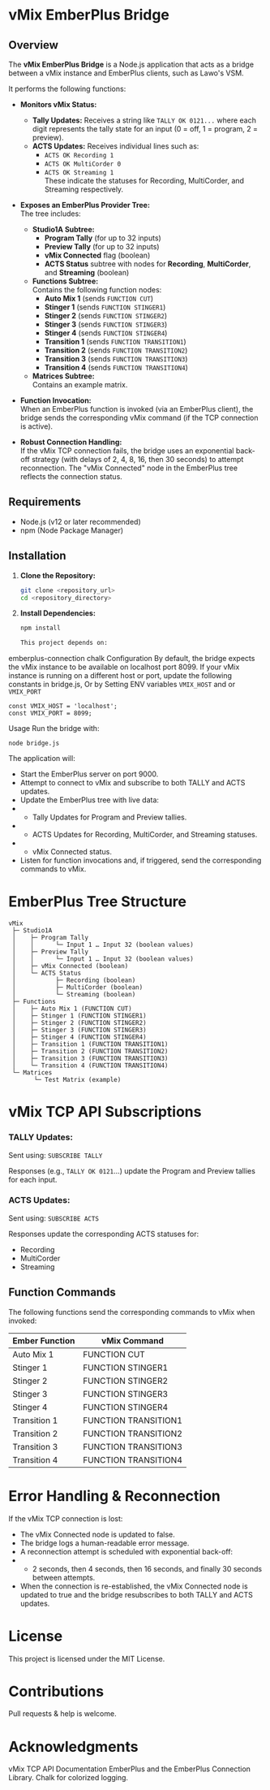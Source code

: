 # vMix EmberPlus Bridge

## Overview

The **vMix EmberPlus Bridge** is a Node.js application that acts as a bridge between a vMix instance and EmberPlus clients, such as Lawo's VSM.

 It performs the following functions:

- **Monitors vMix Status:**  
  - **Tally Updates:** Receives a string like `TALLY OK 0121...` where each digit represents the tally state for an input (0 = off, 1 = program, 2 = preview).
  - **ACTS Updates:** Receives individual lines such as:
    - `ACTS OK Recording 1`
    - `ACTS OK MultiCorder 0`
    - `ACTS OK Streaming 1`  
    These indicate the statuses for Recording, MultiCorder, and Streaming respectively.

- **Exposes an EmberPlus Provider Tree:**  
  The tree includes:
  - **Studio1A Subtree:**
    - **Program Tally** (for up to 32 inputs)
    - **Preview Tally** (for up to 32 inputs)
    - **vMix Connected** flag (boolean)
    - **ACTS Status** subtree with nodes for **Recording**, **MultiCorder**, and **Streaming** (boolean)
  - **Functions Subtree:**  
    Contains the following function nodes:
    - **Auto Mix 1** (sends `FUNCTION CUT`)
    - **Stinger 1** (sends `FUNCTION STINGER1`)
    - **Stinger 2** (sends `FUNCTION STINGER2`)
    - **Stinger 3** (sends `FUNCTION STINGER3`)
    - **Stinger 4** (sends `FUNCTION STINGER4`)
    - **Transition 1** (sends `FUNCTION TRANSITION1`)
    - **Transition 2** (sends `FUNCTION TRANSITION2`)
    - **Transition 3** (sends `FUNCTION TRANSITION3`)
    - **Transition 4** (sends `FUNCTION TRANSITION4`)
  - **Matrices Subtree:**  
    Contains an example matrix.

- **Function Invocation:**  
  When an EmberPlus function is invoked (via an EmberPlus client), the bridge sends the corresponding vMix command (if the TCP connection is active).

- **Robust Connection Handling:**  
  If the vMix TCP connection fails, the bridge uses an exponential back-off strategy (with delays of 2, 4, 8, 16, then 30 seconds) to attempt reconnection. The "vMix Connected" node in the EmberPlus tree reflects the connection status.


## Requirements

- Node.js (v12 or later recommended)
- npm (Node Package Manager)

## Installation

1. **Clone the Repository:**

   ```bash
   git clone <repository_url>
   cd <repository_directory>
2. **Install Dependencies:**

   ```bash
   npm install

   This project depends on:

emberplus-connection
chalk
Configuration
By default, the bridge expects the vMix instance to be available on localhost port 8099. If your vMix instance is running on a different host or port, update the following constants in bridge.js, 
Or by Setting ENV variables ```VMIX_HOST``` and or ```VMIX_PORT```


```
const VMIX_HOST = 'localhost';
const VMIX_PORT = 8099;
```
Usage
Run the bridge with:

```
node bridge.js
```

The application will:

* Start the EmberPlus server on port 9000.
* Attempt to connect to vMix and subscribe to both TALLY and ACTS updates.
* Update the EmberPlus tree with live data:
* * Tally Updates for Program and Preview tallies.
* * ACTS Updates for Recording, MultiCorder, and Streaming statuses.
* * vMix Connected status.
* Listen for function invocations and, if triggered, send the corresponding commands to vMix.

# EmberPlus Tree Structure
```
vMix
 ├─ Studio1A
 │    ├─ Program Tally
 │    │      └─ Input 1 … Input 32 (boolean values)
 │    ├─ Preview Tally
 │    │      └─ Input 1 … Input 32 (boolean values)
 │    ├─ vMix Connected (boolean)
 │    └─ ACTS Status
 │           ├─ Recording (boolean)
 │           ├─ MultiCorder (boolean)
 │           └─ Streaming (boolean)
 ├─ Functions
 │    ├─ Auto Mix 1 (FUNCTION CUT)
 │    ├─ Stinger 1 (FUNCTION STINGER1)
 │    ├─ Stinger 2 (FUNCTION STINGER2)
 │    ├─ Stinger 3 (FUNCTION STINGER3)
 │    ├─ Stinger 4 (FUNCTION STINGER4)
 │    ├─ Transition 1 (FUNCTION TRANSITION1)
 │    ├─ Transition 2 (FUNCTION TRANSITION2)
 │    ├─ Transition 3 (FUNCTION TRANSITION3)
 │    └─ Transition 4 (FUNCTION TRANSITION4)
 └─ Matrices
       └─ Test Matrix (example)
```
# vMix TCP API Subscriptions
### TALLY Updates:
Sent using:
``SUBSCRIBE TALLY``

Responses (e.g., ``TALLY OK 0121``...) update the Program and Preview tallies for each input.

### ACTS Updates:
Sent using:
``SUBSCRIBE ACTS``

Responses update the corresponding ACTS statuses for:

* Recording
* MultiCorder
* Streaming

## Function Commands
The following functions send the corresponding commands to vMix when invoked:

| Ember Function |	vMix Command |
| --- | --- |
| Auto Mix 1 | FUNCTION CUT |
|Stinger 1	| FUNCTION STINGER1
|Stinger 2	| FUNCTION STINGER2
|Stinger 3	| FUNCTION STINGER3
|Stinger 4	| FUNCTION STINGER4
|Transition 1 | FUNCTION TRANSITION1
|Transition 2 |	FUNCTION TRANSITION2
|Transition 3 |	FUNCTION TRANSITION3
|Transition 4 |	FUNCTION TRANSITION4

# Error Handling & Reconnection
If the vMix TCP connection is lost:

* The vMix Connected node is updated to false.
* The bridge logs a human-readable error message.
* A reconnection attempt is scheduled with exponential back-off:
* * 2 seconds, then 4 seconds, then 16 seconds, and finally 30 seconds between attempts.
* When the connection is re-established, the vMix Connected node is updated to true and the bridge resubscribes to both TALLY and ACTS updates.

# License
This project is licensed under the MIT License.

# Contributions
Pull requests & help is welcome.

# Acknowledgments
vMix TCP API Documentation
EmberPlus and the EmberPlus Connection Library.
Chalk for colorized logging.